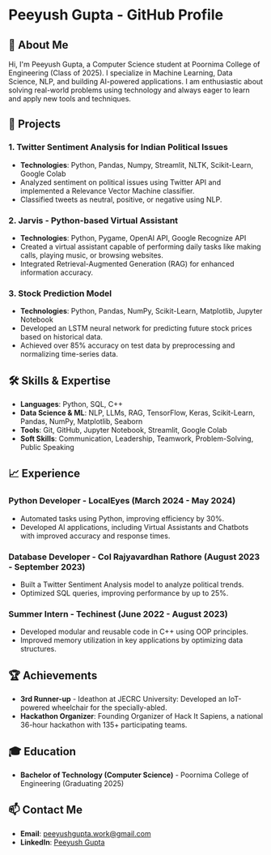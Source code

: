 # Peeyush Gupta - GitHub Profile

## 👋 About Me
Hi, I'm Peeyush Gupta, a Computer Science student at Poornima College of Engineering (Class of 2025). I specialize in Machine Learning, Data Science, NLP, and building AI-powered applications. I am enthusiastic about solving real-world problems using technology and always eager to learn and apply new tools and techniques.

## 💼 Projects
### 1. **Twitter Sentiment Analysis for Indian Political Issues**
- **Technologies**: Python, Pandas, Numpy, Streamlit, NLTK, Scikit-Learn, Google Colab
- Analyzed sentiment on political issues using Twitter API and implemented a Relevance Vector Machine classifier. 
- Classified tweets as neutral, positive, or negative using NLP.

### 2. **Jarvis - Python-based Virtual Assistant**
- **Technologies**: Python, Pygame, OpenAI API, Google Recognize API
- Created a virtual assistant capable of performing daily tasks like making calls, playing music, or browsing websites.
- Integrated Retrieval-Augmented Generation (RAG) for enhanced information accuracy.

### 3. **Stock Prediction Model**
- **Technologies**: Python, Pandas, NumPy, Scikit-Learn, Matplotlib, Jupyter Notebook
- Developed an LSTM neural network for predicting future stock prices based on historical data.
- Achieved over 85% accuracy on test data by preprocessing and normalizing time-series data.

## 🛠️ Skills & Expertise
- **Languages**: Python, SQL, C++
- **Data Science & ML**: NLP, LLMs, RAG, TensorFlow, Keras, Scikit-Learn, Pandas, NumPy, Matplotlib, Seaborn
- **Tools**: Git, GitHub, Jupyter Notebook, Streamlit, Google Colab
- **Soft Skills**: Communication, Leadership, Teamwork, Problem-Solving, Public Speaking

## 📈 Experience
### Python Developer - LocalEyes (March 2024 - May 2024)
- Automated tasks using Python, improving efficiency by 30%.
- Developed AI applications, including Virtual Assistants and Chatbots with improved accuracy and response times.

### Database Developer - Col Rajyavardhan Rathore (August 2023 - September 2023)
- Built a Twitter Sentiment Analysis model to analyze political trends.
- Optimized SQL queries, improving performance by up to 25%.

### Summer Intern - Techinest (June 2022 - August 2023)
- Developed modular and reusable code in C++ using OOP principles.
- Improved memory utilization in key applications by optimizing data structures.

## 🏆 Achievements
- **3rd Runner-up** - Ideathon at JECRC University: Developed an IoT-powered wheelchair for the specially-abled.
- **Hackathon Organizer**: Founding Organizer of Hack It Sapiens, a national 36-hour hackathon with 135+ participating teams.

## 🎓 Education
- **Bachelor of Technology (Computer Science)** - Poornima College of Engineering (Graduating 2025)

## 📫 Contact Me
- **Email**: peeyushgupta.work@gmail.com
- **LinkedIn**: [Peeyush Gupta](https://www.linkedin.com/in/peeyushweb)

